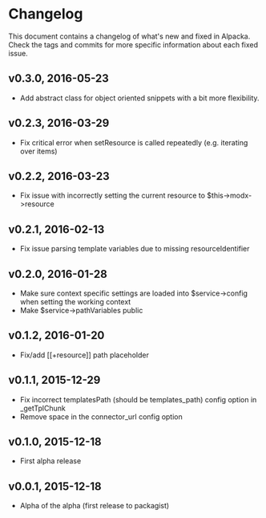 # Changelog

This document contains a changelog of what's new and fixed in Alpacka. Check the tags and commits for more specific
information about each fixed issue. 

## v0.3.0, 2016-05-23
- Add abstract class for object oriented snippets with a bit more flexibility. 

## v0.2.3, 2016-03-29
- Fix critical error when setResource is called repeatedly (e.g. iterating over items)

## v0.2.2, 2016-03-23
- Fix issue with incorrectly setting the current resource to $this->modx->resource

## v0.2.1, 2016-02-13
- Fix issue parsing template variables due to missing resourceIdentifier

## v0.2.0, 2016-01-28
- Make sure context specific settings are loaded into $service->config when setting the working context
- Make $service->pathVariables public

## v0.1.2, 2016-01-20
- Fix/add [[+resource]] path placeholder 

## v0.1.1, 2015-12-29
- Fix incorrect templatesPath (should be templates_path) config option in _getTplChunk
- Remove space in the connector_url config option

## v0.1.0, 2015-12-18
- First alpha release

## v0.0.1, 2015-12-18
- Alpha of the alpha (first release to packagist)
